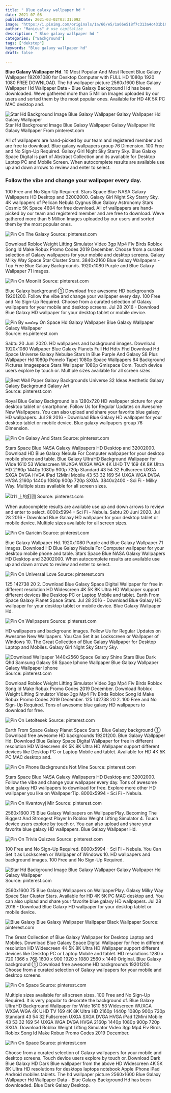 ```yaml
---
title: " Blue galaxy wallpaper hd "
date: 2021-07-08
publishDate: 2021-03-02T03:31:09Z
image: "https://i.pinimg.com/originals/1a/66/e5/1a66e518f7c313a4c431b196324ca6b3.jpg"
author: "Manicus" # use capitalize
description: " Blue galaxy wallpaper hd "
categories: ["Background"]
tags: ["dekstop"]
keywords: "Blue galaxy wallpaper hd"
draft: false

---
```



**Blue Galaxy Wallpaper Hd**. 10 Most Popular And Most Recent Blue Galaxy Wallpaper 1920X1080 for Desktop Computer with FULL HD 1080p 1920 1080 FREE DOWNLOAD. The hd wallpaper picture 2560x1600 Blue Galaxy Wallpaper Hd Wallpaper Data - Blue Galaxy Background Hd has been downloaded. Weve gathered more than 5 Million Images uploaded by our users and sorted them by the most popular ones. Available for HD 4K 5K PC MAC desktop and.

![Star Hd Background Image Blue Galaxy Wallpaper Galaxy Wallpaper Hd Galaxy Wallpaper](https://i.pinimg.com/originals/60/fc/d5/60fcd598765e09e2c428cdba27898c60.jpg "Star Hd Background Image Blue Galaxy Wallpaper Galaxy Wallpaper Hd Galaxy Wallpaper")
Star Hd Background Image Blue Galaxy Wallpaper Galaxy Wallpaper Hd Galaxy Wallpaper From pinterest.com


All of wallpapers are hand-picked by our team and registered member and are free to download. Blue galaxy wallpapers group 76 Dimension. 100 Free and No Sign-Up Required. Galaxy Girl Night Sky Starry Sky. Blue Galaxy Space Digital is part of Abstract Collection and its available for Desktop Laptop PC and Mobile Screen. When autocomplete results are available use up and down arrows to review and enter to select.

### Follow the vibe and change your wallpaper every day.

100 Free and No Sign-Up Required. Stars Space Blue NASA Galaxy Wallpapers HD Desktop and 32002000. Galaxy Girl Night Sky Starry Sky. 4K wallpapers of Pelican Nebula Cygnus Blue Galaxy Astronomy Stars Cosmic 5K Space 4604 for free download. All of wallpapers are hand-picked by our team and registered member and are free to download. Weve gathered more than 5 Million Images uploaded by our users and sorted them by the most popular ones.


![Pin On The Galaxy](https://i.pinimg.com/originals/3f/7e/c8/3f7ec8022989fac01fac83b94edb51e5.jpg "Pin On The Galaxy")
Source: pinterest.com

Download Roblox Weight Lifting Simulator Video 3gp Mp4 Flv Birds Roblox Song Id Make Robux Promo Codes 2019 December. Choose from a curated selection of Galaxy wallpapers for your mobile and desktop screens. Galaxy Milky Way Space Star Cluster Stars. 3840x2160 Blue Galaxy Wallpapers - Top Free Blue Galaxy Backgrounds. 1920x1080 Purple and Blue Galaxy Wallpaper 71 images.

![Pin On Moonlit](https://i.pinimg.com/originals/30/42/54/3042540893532cd0ec74312f996ac6c4.jpg "Pin On Moonlit")
Source: pinterest.com

Blue Galaxy background ① Download free awesome HD backgrounds 19201200. Follow the vibe and change your wallpaper every day. 100 Free and No Sign-Up Required. Choose from a curated selection of Galaxy wallpapers for your mobile and desktop screens. Jul 28 2016 - Download Blue Galaxy HD wallpaper for your desktop tablet or mobile device.

![Pin By 𝒶𝓊𝒹𝓇𝑒𝓎 On Space Hd Galaxy Wallpaper Blue Galaxy Wallpaper Galaxy Wallpaper](https://i.pinimg.com/originals/f4/5c/e9/f45ce91d32d8ad89f8261ab3040a0185.jpg "Pin By 𝒶𝓊𝒹𝓇𝑒𝓎 On Space Hd Galaxy Wallpaper Blue Galaxy Wallpaper Galaxy Wallpaper")
Source: es.pinterest.com

Sabtu 20 Juni 2020. HD wallpapers and background images. Download 1920x1080 Wallpaper Blue Galaxy Planets Full Hd Hdtv Fhd Download Hd Space Universe Galaxy Nebulae Stars In Blue Purple And Galaxy S8 Plus Wallpaper Hd 1080p Pomelo Tapet 1080p Space Wallpapers 84 Background Pictures Imagespace Stars Wallpaper 1080p Gmispace Com. Touch device users explore by touch or. Multiple sizes available for all screen sizes.

![Best Wall Paper Galaxy Backgrounds Universe 32 Ideas Aesthetic Galaxy Galaxy Background Galaxy Art](https://i.pinimg.com/474x/de/c3/75/dec37512c490eb6eeecaf905826dbd4a.jpg "Best Wall Paper Galaxy Backgrounds Universe 32 Ideas Aesthetic Galaxy Galaxy Background Galaxy Art")
Source: pinterest.com

Royal Blue Galaxy Background is a 1280x720 HD wallpaper picture for your desktop tablet or smartphone. Follow Us for Regular Updates on Awesome New Wallpapers. You can also upload and share your favorite blue galaxy HD wallpapers. Jul 28 2016 - Download Blue Galaxy HD wallpaper for your desktop tablet or mobile device. Blue galaxy wallpapers group 76 Dimension.

![Pin On Galaxy And Stars](https://i.pinimg.com/originals/7b/54/94/7b5494102ea45de9116466048ff67763.jpg "Pin On Galaxy And Stars")
Source: pinterest.com

Stars Space Blue NASA Galaxy Wallpapers HD Desktop and 32002000. Download HD Blue Galaxy Nebula For Computer wallpaper for your desktop mobile phone and table. Blue Galaxy UltraHD Background Wallpaper for Wide 1610 53 Widescreen WUXGA WXGA WGA 4K UHD TV 169 4K 8K Ultra HD 2160p 1440p 1080p 900p 720p Standard 43 54 32 Fullscreen UXGA SXGA DVGA HVGA iPad 12Mini Mobile 43 53 32 169 54 UXGA WGA DVGA HVGA 2160p 1440p 1080p 900p 720p SXGA. 3840x2400 - Sci Fi - Milky Way. Multiple sizes available for all screen sizes.

![011 上的釘圖](https://i.pinimg.com/originals/bd/f5/c2/bdf5c296f7bd7f47e7e89be93d6d9da4.jpg "011 上的釘圖")
Source: pinterest.com

When autocomplete results are available use up and down arrows to review and enter to select. 8000x5994 - Sci Fi - Nebula. Sabtu 20 Juni 2020. Jul 28 2016 - Download Blue Galaxy HD wallpaper for your desktop tablet or mobile device. Multiple sizes available for all screen sizes.

![Pin On Qaricim](https://i.pinimg.com/736x/8d/83/d2/8d83d21035d5503ddc870fcaba23a39d.jpg "Pin On Qaricim")
Source: pinterest.com

Blue Galaxy Wallpaper Hd. 1920x1080 Purple and Blue Galaxy Wallpaper 71 images. Download HD Blue Galaxy Nebula For Computer wallpaper for your desktop mobile phone and table. Stars Space Blue NASA Galaxy Wallpapers HD Desktop and 32002000. When autocomplete results are available use up and down arrows to review and enter to select.

![Pin On Universal Love](https://i.pinimg.com/originals/24/6c/53/246c532c0876cd404ad4b4265e659ace.jpg "Pin On Universal Love")
Source: pinterest.com

125 142738 20 2. Download Blue Galaxy Space Digital Wallpaper for free in different resolution HD Widescreen 4K 5K 8K Ultra HD Wallpaper support different devices like Desktop PC or Laptop Mobile and tablet. Earth From Space Galaxy Planet Space Stars. Jul 28 2016 - Download Blue Galaxy HD wallpaper for your desktop tablet or mobile device. Blue Galaxy Wallpaper Hd.

![Pin On Wallpapers](https://i.pinimg.com/originals/6a/06/75/6a06759655eec4d2fea2af38a49baf99.jpg "Pin On Wallpapers")
Source: pinterest.com

HD wallpapers and background images. Follow Us for Regular Updates on Awesome New Wallpapers. You Can Set it as Lockscreen or Wallpaper of Windows 10. The Great Collection of Blue Galaxy Wallpaper for Desktop Laptop and Mobiles. Galaxy Girl Night Sky Starry Sky.

![Download Wallpaper 1440x2560 Space Galaxy Shine Stars Blue Dark Qhd Samsung Galaxy S6 Space Iphone Wallpaper Blue Galaxy Wallpaper Galaxy Wallpaper Iphone](https://i.pinimg.com/originals/f1/aa/cf/f1aacf1375c6c266573929e021c04e9d.jpg "Download Wallpaper 1440x2560 Space Galaxy Shine Stars Blue Dark Qhd Samsung Galaxy S6 Space Iphone Wallpaper Blue Galaxy Wallpaper Galaxy Wallpaper Iphone")
Source: pinterest.com

Download Roblox Weight Lifting Simulator Video 3gp Mp4 Flv Birds Roblox Song Id Make Robux Promo Codes 2019 December. Download Roblox Weight Lifting Simulator Video 3gp Mp4 Flv Birds Roblox Song Id Make Robux Promo Codes 2019 December. 125 142738 20 2. 100 Free and No Sign-Up Required. Tons of awesome blue galaxy HD wallpapers to download for free.

![Pin On Letoltesek](https://i.pinimg.com/originals/1f/4b/06/1f4b0679209fab7ad111be0ef28254d5.jpg "Pin On Letoltesek")
Source: pinterest.com

Earth From Space Galaxy Planet Space Stars. Blue Galaxy background ① Download free awesome HD backgrounds 19201200. Blue Galaxy Wallpaper Hd. Download Blue Galaxy Space Digital Wallpaper for free in different resolution HD Widescreen 4K 5K 8K Ultra HD Wallpaper support different devices like Desktop PC or Laptop Mobile and tablet. Available for HD 4K 5K PC MAC desktop and.

![Pin On Phone Backgrounds Not Mine](https://i.pinimg.com/originals/dd/0f/71/dd0f7103155af239f34259cc059d7929.jpg "Pin On Phone Backgrounds Not Mine")
Source: pinterest.com

Stars Space Blue NASA Galaxy Wallpapers HD Desktop and 32002000. Follow the vibe and change your wallpaper every day. Tons of awesome blue galaxy HD wallpapers to download for free. Explore more other HD wallpaper you like on WallpaperTip. 8000x5994 - Sci Fi - Nebula.

![Pin On Kvantovyj Mir](https://i.pinimg.com/originals/7d/0b/25/7d0b25b065091c9c88d1e8f39dbbe7f8.jpg "Pin On Kvantovyj Mir")
Source: pinterest.com

2560x1600 75 Blue Galaxy Wallpapers on WallpaperPlay. Becoming The Biggest And Strongest Player In Roblox Weight Lifting Simulator 4. Touch device users explore by touch or. You can also upload and share your favorite blue galaxy HD wallpapers. Blue Galaxy Wallpaper Hd.

![Pin On Trivia Quizzes](https://i.pinimg.com/originals/0d/c2/56/0dc2567e2b3b9258a912ed3f2f50bf1d.jpg "Pin On Trivia Quizzes")
Source: pinterest.com

100 Free and No Sign-Up Required. 8000x5994 - Sci Fi - Nebula. You Can Set it as Lockscreen or Wallpaper of Windows 10. HD wallpapers and background images. 100 Free and No Sign-Up Required.

![Star Hd Background Image Blue Galaxy Wallpaper Galaxy Wallpaper Hd Galaxy Wallpaper](https://i.pinimg.com/originals/60/fc/d5/60fcd598765e09e2c428cdba27898c60.jpg "Star Hd Background Image Blue Galaxy Wallpaper Galaxy Wallpaper Hd Galaxy Wallpaper")
Source: pinterest.com

2560x1600 75 Blue Galaxy Wallpapers on WallpaperPlay. Galaxy Milky Way Space Star Cluster Stars. Available for HD 4K 5K PC MAC desktop and. You can also upload and share your favorite blue galaxy HD wallpapers. Jul 28 2016 - Download Blue Galaxy HD wallpaper for your desktop tablet or mobile device.

![Blue Galaxy Blue Galaxy Wallpaper Wallpaper Black Wallpaper](https://i.pinimg.com/originals/bc/1a/dc/bc1adcd232906bbcafbb33f6fd070676.jpg "Blue Galaxy Blue Galaxy Wallpaper Wallpaper Black Wallpaper")
Source: pinterest.com

The Great Collection of Blue Galaxy Wallpaper for Desktop Laptop and Mobiles. Download Blue Galaxy Space Digital Wallpaper for free in different resolution HD Widescreen 4K 5K 8K Ultra HD Wallpaper support different devices like Desktop PC or Laptop Mobile and tablet. HD resolutions 1280 x 720 1366 x 768 1600 x 900 1920 x 1080 2560 x 1440 Original. Blue Galaxy background ① Download free awesome HD backgrounds 19201200. Choose from a curated selection of Galaxy wallpapers for your mobile and desktop screens.

![Pin On Space](https://i.pinimg.com/originals/fd/56/67/fd566786d929f0b10aca6b86d96f64bb.jpg "Pin On Space")
Source: pinterest.com

Multiple sizes available for all screen sizes. 100 Free and No Sign-Up Required. It is very popular to decorate the background of. Blue Galaxy UltraHD Background Wallpaper for Wide 1610 53 Widescreen WUXGA WXGA WGA 4K UHD TV 169 4K 8K Ultra HD 2160p 1440p 1080p 900p 720p Standard 43 54 32 Fullscreen UXGA SXGA DVGA HVGA iPad 12Mini Mobile 43 53 32 169 54 UXGA WGA DVGA HVGA 2160p 1440p 1080p 900p 720p SXGA. Download Roblox Weight Lifting Simulator Video 3gp Mp4 Flv Birds Roblox Song Id Make Robux Promo Codes 2019 December.

![Pin On Space](https://i.pinimg.com/originals/1a/66/e5/1a66e518f7c313a4c431b196324ca6b3.jpg "Pin On Space")
Source: pinterest.com

Choose from a curated selection of Galaxy wallpapers for your mobile and desktop screens. Touch device users explore by touch or. Download Dark Blue Galaxy HD Dark Blue wallpaper from the above HD Widescreen 4K 5K 8K Ultra HD resolutions for desktops laptops notebook Apple iPhone iPad Android mobiles tablets. The hd wallpaper picture 2560x1600 Blue Galaxy Wallpaper Hd Wallpaper Data - Blue Galaxy Background Hd has been downloaded. Blue Dark Galaxy Desktop.


